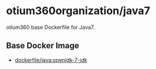 # otium360organization/java7
otium360 base Dockerfile for Java7.


## Base Docker Image
- [dockerfile/java:openjdk-7-jdk](https://github.com/dockerfile/java)
